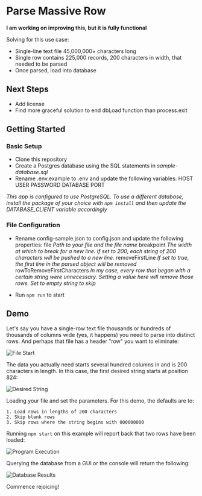 # Parse Massive Row
__I am working on improving this, but it is fully functional__

Solving for this use case:
* Single-line text file 45,000,000+ characters long
* Single row contains 225,000 records, 200 characters in width, that needed to be parsed
* Once parsed, load into database

## Next Steps

* Add license
* Find more graceful solution to end dbLoad function than process.exit


## Getting Started
### Basic Setup
* Clone this repository
* Create a Postgres database using the SQL statements in _sample-database.sql_
* Rename .env.example to .env and update the following variables:
	HOST
	USER
	PASSWORD
	DATABASE
	PORT

_This app is configured to use PostgreSQL. To use a different database, install the package of your choice with `npm install` and then update the DATABASE_CLIENT variable accordingly_

### File Configuration
* Rename config-sample.json to config.json and update the following properties:
	file _Path to your file and the file name_
	breakpoint _The width at which to break for a new line. If set to 200, each string of 200 characters will be pushed to a new line._
	removeFirstLine _If set to true, the first line in the parsed object will be removed_
	rowToRemoveFirstCharacters _In my case, every row that began with a certain string were unnecessary. Setting a value here will remove those rows. Set to empty string to skip_

* Run `npm run` to start

## Demo
Let's say you have a single-row text file thousands or hundreds of thousands of columns wide (yes, it happens) you need to parse into distinct rows. And perhaps that file has a header "row" you want to eliminate:

![File Start](../assets/parse-massive-row-file-start.png?raw=true)

The data you actually need starts several hundred columns in and is 200 characters in length. In this case, the first desired string starts at position 824:

![Desired String](../assets/parse-massive-row-desired-string.png?raw=true)

Loading your file and set the parameters. For this demo, the defaults are to:
	
	1. Load rows in lengths of 200 characters
	2. Skip blank rows
	3. Skip rows where the string begins with 000000000

Running `npm start` on this example will report back that two rows have been loaded:

![Program Execution](../assets/parse-massive-row-npm-start.png?raw=true)

Querying the database from a GUI or the console will return the following:

![Database Results](../assets/parse-massive-row-database-load-results.png?raw=true)

Commence rejoicing!